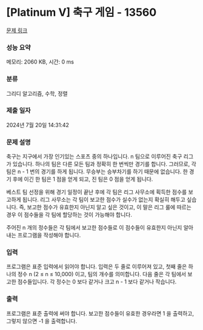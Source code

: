 # [Platinum V] 축구 게임 - 13560 

[문제 링크](https://www.acmicpc.net/problem/13560) 

### 성능 요약

메모리: 2060 KB, 시간: 0 ms

### 분류

그리디 알고리즘, 수학, 정렬

### 제출 일자

2024년 7월 20일 14:31:42

### 문제 설명

<p>축구는 지구에서 가장 인기있는 스포츠 중의 하나입니다. n 팀으로 이루어진 축구 리그가 있습니다. 하나의 팀은 다른 모든 팀과 정확히 한 번씩만 경기를 합니다. 그러므로, 각 팀은 n - 1 번의 경기를 하게 됩니다. 무승부는 승부차기를 하기 때문에 없습니다. 한 경기 후에 이긴 한 팀은 1 점을 얻게 되고, 진 팀은 0 점을 얻게 됩니다.</p>

<p>베스트 팀 선정을 위해 경기 일정이 끝난 후에 각 팀은 리그 사무소에 획득한 점수를 보고하게 됩니다. 리그 사무소는 각 팀이 보고한 점수가 실수가 없는지 확실히 해두고 싶습니다. 즉, 보고한 점수가 유효한지 아닌지 알고 싶은 것이고, 이 말은 리그 룰에 따르는 경우 이 점수들을 각 팀에 할당하는 것이 가능해야 합니다.</p>

<p>주어진 n 개의 정수들은 각 팀에서 보고한 점수들로 이 점수들이 유효한지 아닌지 알아내는 프로그램을 작성해야 합니다.</p>

### 입력 

 <p>프로그램은 표준 입력에서 읽어야 합니다. 입력은 두 줄로 이루어져 있고, 첫째 줄은 하나의 정수 n (2 ≤ n ≤ 10,000) 이고, 팀의 개수를 의미합니다. 다음 줄은 각 팀에서 보고한 점수들입니다. 각 정수는 0 보다 같거나 크고 n - 1 보다 같거나 작습니다.</p>

### 출력 

 <p>프로그램은 표준 출력에 써야 합니다. 보고한 점수들이 유효한 경우라면 1 을 출력하고, 그렇지 않으면 -1 을 출력합니다.</p>

